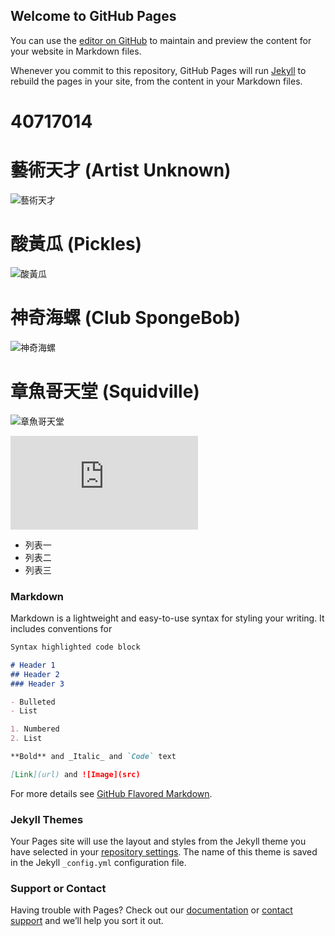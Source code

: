 ## Welcome to GitHub Pages

You can use the [editor on GitHub](https://github.com/Linencun/Linencun/edit/gh-pages/index.md) to maintain and preview the content for your website in Markdown files.

Whenever you commit to this repository, GitHub Pages will run [Jekyll](https://jekyllrb.com/) to rebuild the pages in your site, from the content in your Markdown files.

# 40717014

# 藝術天才 (Artist Unknown)
![藝術天才](https://i.imgur.com/fOT5DvI.jpg)
# 酸黃瓜 (Pickles)
![酸黃瓜](https://i.imgur.com/2BBHiBW.jpg)
# 神奇海螺 (Club SpongeBob)
![神奇海螺](https://i.imgur.com/Cx3CAEv.jpg)
# 章魚哥天堂 (Squidville)
![章魚哥天堂](https://i.imgur.com/YFjtifd.jpg)

![【情報】有點高畫質的"海綿寶寶梗圖"](https://forum.gamer.com.tw/C.php?bsn=60076&snA=5491441)

* 列表一
* 列表二
* 列表三




### Markdown

Markdown is a lightweight and easy-to-use syntax for styling your writing. It includes conventions for

```markdown
Syntax highlighted code block

# Header 1
## Header 2
### Header 3

- Bulleted
- List

1. Numbered
2. List

**Bold** and _Italic_ and `Code` text

[Link](url) and ![Image](src)
```

For more details see [GitHub Flavored Markdown](https://guides.github.com/features/mastering-markdown/).

### Jekyll Themes

Your Pages site will use the layout and styles from the Jekyll theme you have selected in your [repository settings](https://github.com/Linencun/Linencun/settings). The name of this theme is saved in the Jekyll `_config.yml` configuration file.

### Support or Contact

Having trouble with Pages? Check out our [documentation](https://docs.github.com/categories/github-pages-basics/) or [contact support](https://support.github.com/contact) and we’ll help you sort it out.
